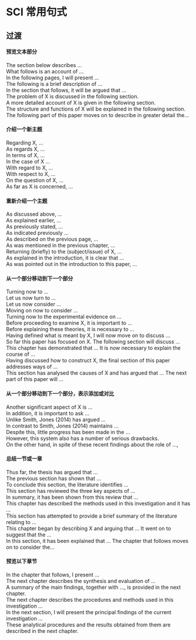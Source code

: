 # SCI 常用句式

## 过渡

#### 预览文本部分

The section below describes …<br/>
What follows is an account of …<br/>
In the following pages, I will present …<br/>
The following is a brief description of …<br/>
In the section that follows, it will be argued that …<br/>
The problem of X is discussed in the following section.<br/>
A more detailed account of X is given in the following section.<br/>
The structure and functions of X will be explained in the following section.<br/>
The following part of this paper moves on to describe in greater detail the…<br/>

#### 介绍一个新主题

Regarding X, …<br/>
As regards X, …<br/>
In terms of X, …<br/>
In the case of X …<br/>
With regard to X, …<br/>
With respect to X, …<br/>
On the question of X, …<br/>
As far as X is concerned, …<br/>

#### 重新介绍一个主题

As discussed above, …<br/>
As explained earlier, …<br/>
As previously stated, …<br/>
As indicated previously …<br/>
As described on the previous page, …<br/>
As was mentioned in the previous chapter, …<br/>
Returning (briefly) to the (subject/issue) of X, …<br/>
As explained in the introduction, it is clear that …<br/>
As was pointed out in the introduction to this paper, …<br/>

#### 从一个部分移动到下一个部分

Turning now to …<br/>
Let us now turn to …<br/>
Let us now consider …<br/>
Moving on now to consider …<br/>
Turning now to the experimental evidence on …<br/>
Before proceeding to examine X, it is important to …<br/>
Before explaining these theories, it is necessary to …<br/>
Having defined what is meant by X, I will now move on to discuss …<br/>
So far this paper has focused on X. The following section will discuss …<br/>
This chapter has demonstrated that … It is now necessary to explain the course of …<br/>
Having discussed how to construct X, the final section of this paper addresses ways of …<br/>
This section has analysed the causes of X and has argued that … The next part of this paper will …<br/>

#### 从一个部分移动到下一个部分，表示添加或对比

Another significant aspect of X is …<br/>
In addition, it is important to ask …<br/>
Unlike Smith, Jones (2014) has argued …<br/>
In contrast to Smith, Jones (2014) maintains …<br/>
Despite this, little progress has been made in the …<br/>
However, this system also has a number of serious drawbacks.<br/>
On the other hand, in spite of these recent findings about the role of …,<br/>

#### 总结一节或一章

Thus far, the thesis has argued that …<br/>
The previous section has shown that …<br/>
To conclude this section, the literature identifies …<br/>
This section has reviewed the three key aspects of …<br/>
In summary, it has been shown from this review that …<br/>
This chapter has described the methods used in this investigation and it has …<br/>
This section has attempted to provide a brief summary of the literature relating to …<br/>
This chapter began by describing X and arguing that … It went on to suggest that the …<br/>
In this section, it has been explained that … The chapter that follows moves on to consider the…<br/>

#### 预览以下章节

In the chapter that follows, I present …<br/>
The next chapter describes the synthesis and evaluation of …<br/>
A summary of the main findings, together with …, is provided in the next chapter.<br/>
The next chapter describes the procedures and methods used in this investigation …<br/>
In the next section, I will present the principal findings of the current investigation …<br/>
These analytical procedures and the results obtained from them are described in the next chapter.<br/>